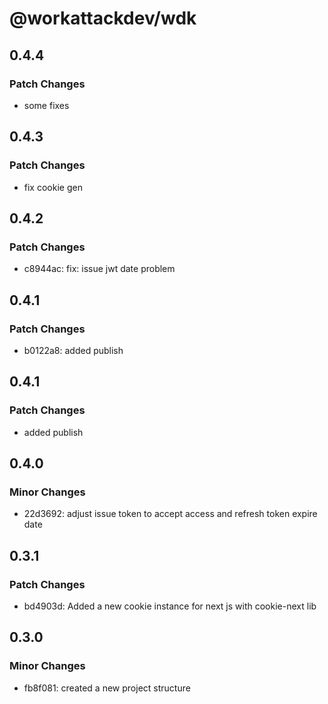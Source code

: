 # @workattackdev/wdk

## 0.4.4

### Patch Changes

- some fixes

## 0.4.3

### Patch Changes

- fix cookie gen

## 0.4.2

### Patch Changes

- c8944ac: fix: issue jwt date problem

## 0.4.1

### Patch Changes

- b0122a8: added publish

## 0.4.1

### Patch Changes

- added publish

## 0.4.0

### Minor Changes

- 22d3692: adjust issue token to accept access and refresh token expire date

## 0.3.1

### Patch Changes

- bd4903d: Added a new cookie instance for next js with cookie-next lib

## 0.3.0

### Minor Changes

- fb8f081: created a new project structure
